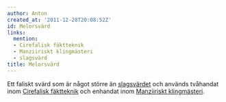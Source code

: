 ```yaml
---
author: Anton
created_at: '2011-12-28T20:08:52Z'
id: Melorsvärd
links:
  mention:
  - Cirefalisk fäktteknik
  - Manziiriskt klingmästeri
  - slagsvärd
title: Melorsvärd
---
```


Ett faliskt svärd som är något större än [slagsvärdet] och används tvåhandat inom [Cirefalisk
fäktteknik] och enhandat inom [Manziiriskt klingmästeri].

  [slagsvärdet]: slagsvärd
  [Cirefalisk fäktteknik]: Cirefalisk_fäktteknik
  [Manziiriskt klingmästeri]: Manziiriskt_klingmästeri
